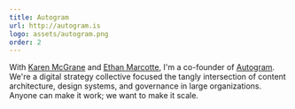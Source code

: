 ```yaml
---
title: Autogram
url: http://autogram.is
logo: assets/autogram.png
order: 2
---
```


With [Karen McGrane](http://karenmcgrane.com) and [Ethan Marcotte](https://ethanmarcotte.com), I'm a co-founder of [Autogram](https://autogram.is). We're a digital strategy collective focused the tangly intersection of content architecture, design systems, and governance in large organizations. Anyone can make it work; we want to make it scale.